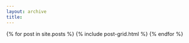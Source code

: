 ```yaml
---
layout: archive
title:
---
```

    
<div class="tiles">
{% for post in site.posts %}
	{% include post-grid.html %}
{% endfor %}
</div>
